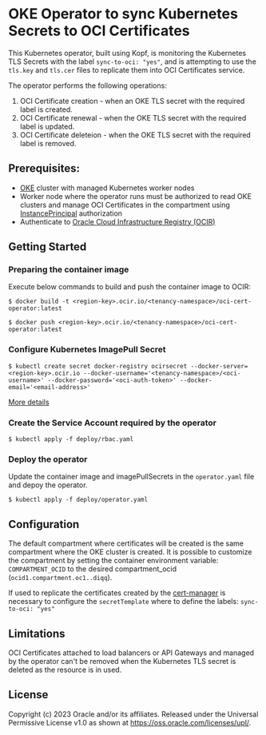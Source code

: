 # OKE Operator to sync Kubernetes Secrets to OCI Certificates

This Kubernetes operator, built using Kopf, is monitoring the Kubernetes TLS Secrets with the label `sync-to-oci: "yes"`, and is attempting to use the `tls.key` and `tls.cer` files to replicate them into OCI Certificates service.

The operator performs the following operations:

1. OCI Certificate creation - when an OKE TLS secret with the required label is created.
2. OCI Certificate renewal - when the OKE TLS secret with the required label is updated.
3. OCI Certificate deleteion - when the OKE TLS secret with the required label is removed.


## Prerequisites:

- [OKE](https://docs.oracle.com/en-us/iaas/Content/ContEng/Concepts/contengoverview.htm) cluster with managed Kubernetes worker nodes
- Worker node where the operator runs must be authorized to read OKE clusters and manage OCI Certificates in the compartment using [InstancePrincipal](https://docs.oracle.com/en-us/iaas/Content/Identity/Tasks/callingservicesfrominstances.htm#setup) authorization
- Authenticate to [Oracle Cloud Infrastructure Registry (OCIR)](https://docs.oracle.com/en-us/iaas/Content/Functions/Tasks/functionslogintoocir.htm)

## Getting Started

### Preparing the container image

Execute below commands to build and push the container image to OCIR:

  `$ docker build -t <region-key>.ocir.io/<tenancy-namespace>/oci-cert-operator:latest`
  
  `$ docker push <region-key>.ocir.io/<tenancy-namespace>/oci-cert-operator:latest`

### Configure Kubernetes ImagePull Secret

  ```$ kubectl create secret docker-registry ocirsecret --docker-server=<region-key>.ocir.io --docker-username='<tenancy-namespace>/<oci-username>' --docker-password='<oci-auth-token>' --docker-email='<email-address>'```

[More details](https://www.oracle.com/webfolder/technetwork/tutorials/obe/oci/oke-and-registry/index.html#CreateaSecretfortheTutorial)


### Create the Service Account required by the operator

  `$ kubectl apply -f deploy/rbac.yaml`

### Deploy the operator

Update the container image and imagePullSecrets in the `operator.yaml` file and depoy the operator.

  `$ kubectl apply -f deploy/operator.yaml`

## Configuration

The default compartment where certificates will be created is the same compartment where the OKE cluster is created.
It is possible to customize the compartment by setting the container environment variable: `COMPARTMENT_OCID` to the desired compartment_ocid (`ocid1.compartment.oc1..diqq`).

If used to replicate the certificates created by the [cert-manager](https://cert-manager.io/) is necessary to configure the `secretTemplate` where to define the labels: `sync-to-oci: "yes"`

## Limitations

OCI Certificates attached to load balancers or API Gateways and managed by the operator can't be removed when the Kubernetes TLS secret is deleted as the resource is in used.

## License

Copyright (c) 2023 Oracle and/or its affiliates.
Released under the Universal Permissive License v1.0 as shown at <https://oss.oracle.com/licenses/upl/>.